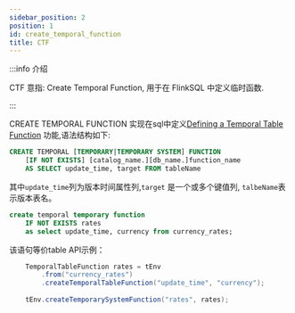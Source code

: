 ```yaml
---
sidebar_position: 2
position: 1
id: create_temporal_function
title: CTF
---
```


:::info 介绍

CTF 意指: Create Temporal Function, 用于在 FlinkSQL 中定义临时函数. 

:::

CREATE TEMPORAL FUNCTION 实现在sql中定义[Defining a Temporal Table Function](https://nightlies.apache.org/flink/flink-docs-release-1.17/docs/dev/table/concepts/temporal_table_function/#defining-a-temporal-table-function:~:text=pure%20SQL%20DDL.-,Defining%20a%20Temporal%20Table%20Function,-%23)
功能,语法结构如下:
```sql
CREATE TEMPORAL [TEMPORARY|TEMPORARY SYSTEM] FUNCTION  
    [IF NOT EXISTS] [catalog_name.][db_name.]function_name  
    AS SELECT update_time, target FROM tableName
```
其中`update_time`列为版本时间属性列,`target` 是一个或多个键值列, `talbeName`表示版本表名。
```sql
create temporal temporary function 
    IF NOT EXISTS rates 
    as select update_time, currency from currency_rates;

```
该语句等价table API示例：
```java
    TemporalTableFunction rates = tEnv
        .from("currency_rates")
        .createTemporalTableFunction("update_time", "currency");
     
    tEnv.createTemporarySystemFunction("rates", rates);    
```
